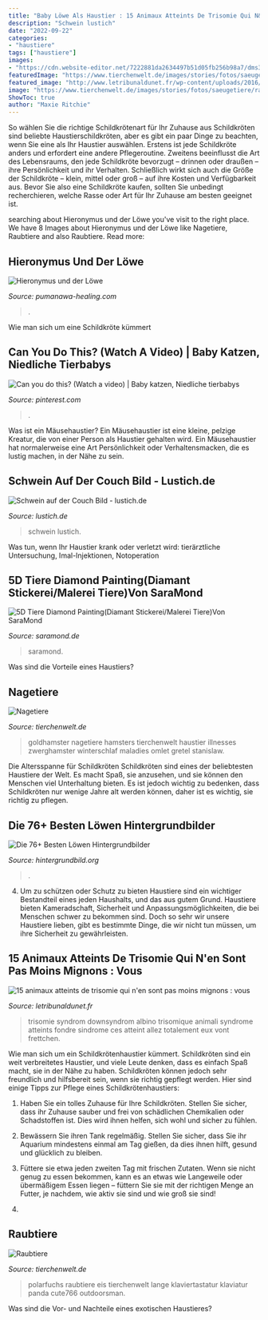 ```yaml
---
title: "Baby Löwe Als Haustier : 15 Animaux Atteints De Trisomie Qui N&#039;en Sont Pas Moins Mignons : Vous"
description: "Schwein lustich"
date: "2022-09-22"
categories:
- "haustiere"
tags: ["haustiere"]
images:
- "https://cdn.website-editor.net/7222881da2634497b51d05fb256b98a7/dms3rep/multi/csm_439-hl-hieronymus_1f2aeecd3c.jpg"
featuredImage: "https://www.tierchenwelt.de/images/stories/fotos/saeugetiere/raubtiere/polarfuchs/polarfuchs_m.jpg"
featured_image: "http://www.letribunaldunet.fr/wp-content/uploads/2016/06/kenny-610x690.jpg"
image: "https://www.tierchenwelt.de/images/stories/fotos/saeugetiere/raubtiere/polarfuchs/polarfuchs_m.jpg"
ShowToc: true
author: "Maxie Ritchie"
---
```



So wählen Sie die richtige Schildkrötenart für Ihr Zuhause aus
Schildkröten sind beliebte Haustierschildkröten, aber es gibt ein paar Dinge zu beachten, wenn Sie eine als Ihr Haustier auswählen. Erstens ist jede Schildkröte anders und erfordert eine andere Pflegeroutine. Zweitens beeinflusst die Art des Lebensraums, den jede Schildkröte bevorzugt – drinnen oder draußen – ihre Persönlichkeit und ihr Verhalten. Schließlich wirkt sich auch die Größe der Schildkröte – klein, mittel oder groß – auf ihre Kosten und Verfügbarkeit aus. Bevor Sie also eine Schildkröte kaufen, sollten Sie unbedingt recherchieren, welche Rasse oder Art für Ihr Zuhause am besten geeignet ist.

	

		
searching about Hieronymus und der Löwe you've visit to the right place. We have 8 Images about Hieronymus und der Löwe like Nagetiere, Raubtiere and also Raubtiere. Read more:
		
    
## Hieronymus Und Der Löwe

<img loading=lazy src="https://cdn.website-editor.net/7222881da2634497b51d05fb256b98a7/dms3rep/multi/csm_439-hl-hieronymus_1f2aeecd3c.jpg" onerror="this.onerror=null;this.src='https://tse3.mm.bing.net/th?id=OIP.g-HFGrF4DQEQZnhuRhOKwwHaJc&amp;pid=15.1';" alt="Hieronymus und der Löwe">

_Source: pumanawa-healing.com_

>. 

	

Wie man sich um eine Schildkröte kümmert

    
## Can You Do This? (Watch A Video) | Baby Katzen, Niedliche Tierbabys

<img loading=lazy src="https://i.pinimg.com/736x/f6/5b/ad/f65bad4a44c8acded40cdd79203bfad0.jpg" onerror="this.onerror=null;this.src='https://tse4.mm.bing.net/th?id=OIP.rHdG6yvaQgwrNfqevUd2GAHaLF&amp;pid=15.1';" alt="Can you do this? (Watch a video) | Baby katzen, Niedliche tierbabys">

_Source: pinterest.com_

>. 

	

Was ist ein Mäusehaustier?
Ein Mäusehaustier ist eine kleine, pelzige Kreatur, die von einer Person als Haustier gehalten wird. Ein Mäusehaustier hat normalerweise eine Art Persönlichkeit oder Verhaltensmacken, die es lustig machen, in der Nähe zu sein.

    
## Schwein Auf Der Couch Bild - Lustich.de

<img loading=lazy src="https://data.lustich.de/bilder/l/13794-schwein-auf-der-couch.jpg" onerror="this.onerror=null;this.src='https://tse1.mm.bing.net/th?id=OIP.rmI3BR7CZIqxnffy7XUqdQHaEA&amp;pid=15.1';" alt="Schwein auf der Couch Bild - lustich.de">

_Source: lustich.de_

>schwein lustich. 

	

Was tun, wenn Ihr Haustier krank oder verletzt wird: tierärztliche Untersuchung, Imal-Injektionen, Notoperation

    
## 5D Tiere Diamond Painting(Diamant Stickerei/Malerei Tiere)Von SaraMond

<img loading=lazy src="https://cdn.shopify.com/s/files/1/0094/4563/8208/collections/85fff8e42be9f0803c47c8f54448fe68_1200x1200.jpg?v=1551230557" onerror="this.onerror=null;this.src='https://tse3.mm.bing.net/th?id=OIP.7spEoxdbR6Y1t7ozGqt4zwHaHa&amp;pid=15.1';" alt="5D Tiere Diamond Painting(Diamant Stickerei/Malerei Tiere)Von SaraMond">

_Source: saramond.de_

>saramond. 

	

Was sind die Vorteile eines Haustiers?

    
## Nagetiere

<img loading=lazy src="https://www.tierchenwelt.de/images/stories/fotos/saeugetiere/nagetiere/hamster/hamster_haustier_m.jpg" onerror="this.onerror=null;this.src='https://tse1.mm.bing.net/th?id=OIP.w3oKQogJEx9jk4XbmfF1OwAAAA&amp;pid=15.1';" alt="Nagetiere">

_Source: tierchenwelt.de_

>goldhamster nagetiere hamsters tierchenwelt haustier illnesses zwerghamster winterschlaf maladies omlet gretel stanislaw. 

	

Die Altersspanne für Schildkröten
Schildkröten sind eines der beliebtesten Haustiere der Welt. Es macht Spaß, sie anzusehen, und sie können den Menschen viel Unterhaltung bieten. Es ist jedoch wichtig zu bedenken, dass Schildkröten nur wenige Jahre alt werden können, daher ist es wichtig, sie richtig zu pflegen.

    
## Die 76+ Besten Löwen Hintergrundbilder

<img loading=lazy src="http://hintergrundbild.org/wallpaper/full/e/f/a/78508-beliebt-loewen-hintergrundbilder-1432x2400-hd.jpg" onerror="this.onerror=null;this.src='https://tse1.mm.bing.net/th?id=OIP.cczDHJnYhVB650jAhuNooQHaMa&amp;pid=15.1';" alt="Die 76+ Besten Löwen Hintergrundbilder">

_Source: hintergrundbild.org_

>. 

	

4. Um zu schützen oder Schutz zu bieten
Haustiere sind ein wichtiger Bestandteil eines jeden Haushalts, und das aus gutem Grund. Haustiere bieten Kameradschaft, Sicherheit und Anpassungsmöglichkeiten, die bei Menschen schwer zu bekommen sind. Doch so sehr wir unsere Haustiere lieben, gibt es bestimmte Dinge, die wir nicht tun müssen, um ihre Sicherheit zu gewährleisten.

    
## 15 Animaux Atteints De Trisomie Qui N&#039;en Sont Pas Moins Mignons : Vous

<img loading=lazy src="http://www.letribunaldunet.fr/wp-content/uploads/2016/06/kenny-610x690.jpg" onerror="this.onerror=null;this.src='https://tse4.mm.bing.net/th?id=OIP.-oNGsE18f7xjfabHNappZQHaIY&amp;pid=15.1';" alt="15 animaux atteints de trisomie qui n&#039;en sont pas moins mignons : vous">

_Source: letribunaldunet.fr_

>trisomie syndrom downsyndrom albino trisomique animali syndrome atteints fondre sindrome ces atteint allez totalement eux vont frettchen. 

	

Wie man sich um ein Schildkrötenhaustier kümmert.
Schildkröten sind ein weit verbreitetes Haustier, und viele Leute denken, dass es einfach Spaß macht, sie in der Nähe zu haben. Schildkröten können jedoch sehr freundlich und hilfsbereit sein, wenn sie richtig gepflegt werden. Hier sind einige Tipps zur Pflege eines Schildkrötenhaustiers:
1. Haben Sie ein tolles Zuhause für Ihre Schildkröten. Stellen Sie sicher, dass ihr Zuhause sauber und frei von schädlichen Chemikalien oder Schadstoffen ist. Dies wird ihnen helfen, sich wohl und sicher zu fühlen.

2. Bewässern Sie ihren Tank regelmäßig. Stellen Sie sicher, dass Sie ihr Aquarium mindestens einmal am Tag gießen, da dies ihnen hilft, gesund und glücklich zu bleiben.

3. Füttere sie etwa jeden zweiten Tag mit frischen Zutaten. Wenn sie nicht genug zu essen bekommen, kann es an etwas wie Langeweile oder übermäßigem Essen liegen – füttern Sie sie mit der richtigen Menge an Futter, je nachdem, wie aktiv sie sind und wie groß sie sind!

4.

    
## Raubtiere

<img loading=lazy src="https://www.tierchenwelt.de/images/stories/fotos/saeugetiere/raubtiere/polarfuchs/polarfuchs_m.jpg" onerror="this.onerror=null;this.src='https://tse4.mm.bing.net/th?id=OIP.4Mn8NbotpQYSQr2DL4qNnAHaE8&amp;pid=15.1';" alt="Raubtiere">

_Source: tierchenwelt.de_

>polarfuchs raubtiere eis tierchenwelt lange klaviertastatur klaviatur panda cute766 outdoorsman. 

	

Was sind die Vor- und Nachteile eines exotischen Haustieres?

